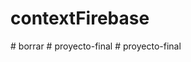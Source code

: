 # contextFirebase
#   b o r r a r  
 #   p r o y e c t o - f i n a l  
 #   p r o y e c t o - f i n a l  
 